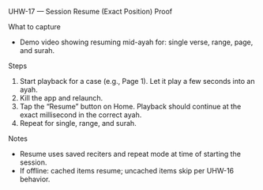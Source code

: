 UHW-17 — Session Resume (Exact Position) Proof

What to capture
- Demo video showing resuming mid-ayah for: single verse, range, page, and surah.

Steps
1) Start playback for a case (e.g., Page 1). Let it play a few seconds into an ayah.
2) Kill the app and relaunch.
3) Tap the “Resume” button on Home. Playback should continue at the exact millisecond in the correct ayah.
4) Repeat for single, range, and surah.

Notes
- Resume uses saved reciters and repeat mode at time of starting the session.
- If offline: cached items resume; uncached items skip per UHW-16 behavior.
